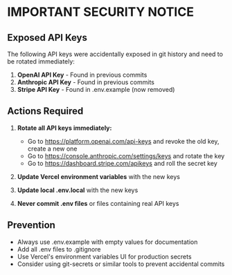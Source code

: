 # IMPORTANT SECURITY NOTICE

## Exposed API Keys

The following API keys were accidentally exposed in git history and need to be rotated immediately:

1. **OpenAI API Key** - Found in previous commits
2. **Anthropic API Key** - Found in previous commits  
3. **Stripe API Key** - Found in .env.example (now removed)

## Actions Required

1. **Rotate all API keys immediately:**
   - Go to https://platform.openai.com/api-keys and revoke the old key, create a new one
   - Go to https://console.anthropic.com/settings/keys and rotate the key
   - Go to https://dashboard.stripe.com/apikeys and roll the secret key

2. **Update Vercel environment variables** with the new keys

3. **Update local .env.local** with the new keys

4. **Never commit .env files** or files containing real API keys

## Prevention

- Always use .env.example with empty values for documentation
- Add all .env files to .gitignore
- Use Vercel's environment variables UI for production secrets
- Consider using git-secrets or similar tools to prevent accidental commits